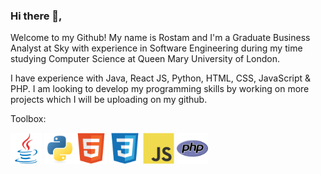### Hi there 👋,

Welcome to my Github! My name is Rostam and I'm a Graduate Business Analyst at Sky with experience in Software Engineering during my time studying Computer Science at Queen Mary University of London.

I have experience with Java, React JS, Python, HTML, CSS, JavaScript & PHP. I am looking to develop my programming skills by working on more projects which I will be uploading on my github.

Toolbox:

<img src = "https://github.com/devicons/devicon/blob/master/icons/java/java-original.svg" alt="Java" width="50" height="50" /> <img src = 
"https://github.com/devicons/devicon/blob/master/icons/python/python-original.svg" alt = "python" width="50" height="50" /><img src = "https://github.com/devicons/devicon/blob/master/icons/html5/html5-original.svg" alt="html" widht="50" height="50" /> <img src="https://github.com/devicons/devicon/blob/master/icons/css3/css3-original.svg" alt = "CSS" width="50" height="50" />
<img src = "https://github.com/devicons/devicon/blob/master/icons/javascript/javascript-original.svg" alt="JavaScript logo" width="50" height="50" /> 
<img src = "https://github.com/devicons/devicon/blob/master/icons/php/php-original.svg" alt = "php" width = "50" height= "50" />

<!--
**Rostam25/Rostam25** is a ✨ _special_ ✨ repository because its `README.md` (this file) appears on your GitHub profile.

Here are some ideas to get you started:

- 🔭 I’m currently working on ...
- 🌱 I’m currently learning ...
- 👯 I’m looking to collaborate on ...
- 🤔 I’m looking for help with ...
- 💬 Ask me about ...
- 📫 How to reach me: ...
- 😄 Pronouns: ...
- ⚡ Fun fact: ...
-->
